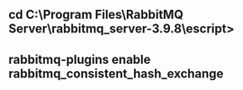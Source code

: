 ## cd C:\Program Files\RabbitMQ Server\rabbitmq_server-3.9.8\escript> 

## rabbitmq-plugins enable rabbitmq_consistent_hash_exchange
